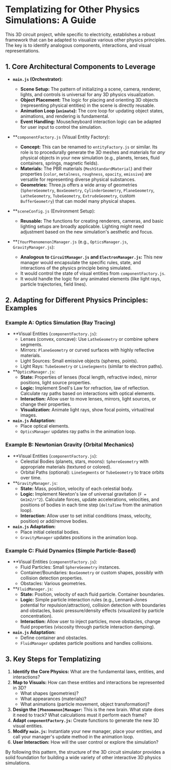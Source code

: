 # Templatizing for Other Physics Simulations: A Guide

This 3D circuit project, while specific to electricity, establishes a robust framework that can be adapted to visualize various other physics principles. The key is to identify analogous components, interactions, and visual representations.

## 1. Core Architectural Components to Leverage

-   **`main.js` (Orchestrator):**
    -   **Scene Setup:** The pattern of initializing a scene, camera, renderer, lights, and controls is universal for any 3D physics visualization.
    -   **Object Placement:** The logic for placing and orienting 3D objects (representing physical entities) in the scene is directly reusable.
    -   **Animation Loop (`animate`):** The core loop for updating object states, animations, and rendering is fundamental.
    -   **Event Handling:** Mouse/keyboard interaction logic can be adapted for user input to control the simulation.

-   **`componentFactory.js` (Visual Entity Factory):
    -   **Concept:** This can be renamed to `entityFactory.js` or similar. Its role is to procedurally generate the 3D meshes and materials for *any* physical objects in your new simulation (e.g., planets, lenses, fluid containers, springs, magnetic fields).
    -   **Materials:** The PBR materials (`MeshStandardMaterial`) and their properties (`color`, `metalness`, `roughness`, `opacity`, `emissive`) are versatile for representing diverse physical substances.
    -   **Geometries:** Three.js offers a wide array of geometries (`SphereGeometry`, `BoxGeometry`, `CylinderGeometry`, `PlaneGeometry`, `LatheGeometry`, `TubeGeometry`, `ExtrudeGeometry`, custom `BufferGeometry`) that can model many physical shapes.

-   **`sceneConfig.js` (Environment Setup):
    -   **Reusable:** The functions for creating renderers, cameras, and basic lighting setups are broadly applicable. Lighting might need adjustment based on the new simulation's aesthetic and focus.

-   **`[YourPhenomenon]Manager.js` (e.g., `OpticsManager.js`, `GravityManager.js`):
    -   **Analogous to `CircuitManager.js` and `ElectronManager.js`:** This new manager would encapsulate the specific rules, state, and interactions of the physics principle being simulated.
    -   It would control the state of visual entities from `componentFactory.js`.
    -   It would handle the logic for any animated elements (like light rays, particle trajectories, field lines).

## 2. Adapting for Different Physics Principles: Examples

### Example A: Optics Simulation (Ray Tracing)

-   **Visual Entities (`componentFactory.js`):
    -   Lenses (convex, concave): Use `LatheGeometry` or combine sphere segments.
    -   Mirrors: `PlaneGeometry` or curved surfaces with highly reflective materials.
    -   Light Sources: Small emissive objects (spheres, points).
    -   Light Rays: `TubeGeometry` or `LineSegments` (similar to electron paths).
-   **`OpticsManager.js`:
    -   **State:** Properties of lenses (focal length, refractive index), mirror positions, light source properties.
    -   **Logic:** Implement Snell's Law for refraction, law of reflection. Calculate ray paths based on interactions with optical elements.
    -   **Interaction:** Allow user to move lenses, mirrors, light sources, or change their properties.
    -   **Visualization:** Animate light rays, show focal points, virtual/real images.
-   **`main.js` Adaptation:**
    -   Place optical elements.
    -   `OpticsManager` updates ray paths in the animation loop.

### Example B: Newtonian Gravity (Orbital Mechanics)

-   **Visual Entities (`componentFactory.js`):
    -   Celestial Bodies (planets, stars, moons): `SphereGeometry` with appropriate materials (textured or colored).
    -   Orbital Paths (optional): `LineSegments` or `TubeGeometry` to trace orbits over time.
-   **`GravityManager.js`:
    -   **State:** Mass, position, velocity of each celestial body.
    -   **Logic:** Implement Newton's law of universal gravitation (`F = Gm1m2/r^2`). Calculate forces, update accelerations, velocities, and positions of bodies in each time step (`deltaTime` from the animation loop).
    -   **Interaction:** Allow user to set initial conditions (mass, velocity, position) or add/remove bodies.
-   **`main.js` Adaptation:**
    -   Place initial celestial bodies.
    -   `GravityManager` updates positions in the animation loop.

### Example C: Fluid Dynamics (Simple Particle-Based)

-   **Visual Entities (`componentFactory.js`):
    -   Fluid Particles: Small `SphereGeometry` instances.
    -   Container/Boundaries: `BoxGeometry` or custom shapes, possibly with collision detection properties.
    -   Obstacles: Various geometries.
-   **`FluidManager.js`:
    -   **State:** Position, velocity of each fluid particle. Container boundaries.
    -   **Logic:** Simple particle interaction rules (e.g., Lennard-Jones potential for repulsion/attraction), collision detection with boundaries and obstacles, basic pressure/density effects (visualized by particle concentration).
    -   **Interaction:** Allow user to inject particles, move obstacles, change fluid properties (viscosity through particle interaction damping).
-   **`main.js` Adaptation:**
    -   Define container and obstacles.
    -   `FluidManager` updates particle positions and handles collisions.

## 3. Key Steps for Templatizing

1.  **Identify the Core Physics:** What are the fundamental laws, entities, and interactions?
2.  **Map to Visuals:** How can these entities and interactions be represented in 3D?
    -   What shapes (geometries)?
    -   What appearances (materials)?
    -   What animations (particle movement, object transformation)?
3.  **Design the `[Phenomenon]Manager`:** This is the new brain. What state does it need to track? What calculations must it perform each frame?
4.  **Adapt `componentFactory.js`:** Create functions to generate the new 3D visual entities.
5.  **Modify `main.js`:** Instantiate your new manager, place your entities, and call your manager's update method in the animation loop.
6.  **User Interaction:** How will the user control or explore the simulation?

By following this pattern, the structure of the 3D circuit simulator provides a solid foundation for building a wide variety of other interactive 3D physics simulations. 